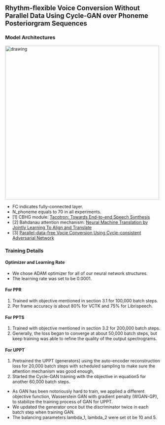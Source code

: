 ## Rhythm-flexible Voice Conversion Without Parallel Data Using Cycle-GAN over Phoneme Posteriorgram Sequences

### Model Architectures
<img src=https://www.csie.ntu.edu.tw/~b02902099/arch_v2.png alt="drawing" width="500px"/>

* FC indicates fully-connected layer.
* N_phoneme equals to 70 in all experiments.
* [1] CBHG module: [Tacotron: Towards End-to-end Speech Synthesis](https://arxiv.org/pdf/1703.10135.pdf)
* [2] Bahdanau attention mechanism: [Neural Machine Translation by Jointly Learning To Align and Translate](https://arxiv.org/pdf/1409.0473.pdf)
* [3] [Parallel-data-free Vocie Conversion Using Cycle-consistent Adversarial Network](https://arxiv.org/pdf/1711.11293.pdf)

### Training Details
#### Optimizer and Learning Rate
* We chose ADAM optimizer for all of our neural network structures.
* The learning rate was set to be 0.0001.
#### For PPR
1. Trained with objective mentioned in section 3.1 for 100,000 batch steps.
2. Per frame accuracy is about 80% for VCTK and 75% for Librispeech.
#### For PPTS
1. Trained with objective mentioned in section 3.2 for 200,000 batch steps.
2. Generally, the loss began to converge at about 50,000 batch steps, but keep training was able to refine the quality of the output spectrograms. 
#### For UPPT
1. Pretrained the UPPT (generators) using the auto-encoder reconstruction loss for 20,000 batch steps with scheduled sampling to make sure the attention mechanism was good enough, 
2. Started the Cycle-GAN training with the objective in equation5 for another 60,000 batch steps.
* As GAN has been notoriously hard to train, we applied a different objective function, Wasserstein GAN with gradient penalty (WGAN-GP), to stabilize the training process of GAN for UPPT.
* We updated the generator once but the discriminator twice in each batch step when training GAN.
* The balancing parameters lambda_1, lambda_2 were set ot be 10 and 5.
